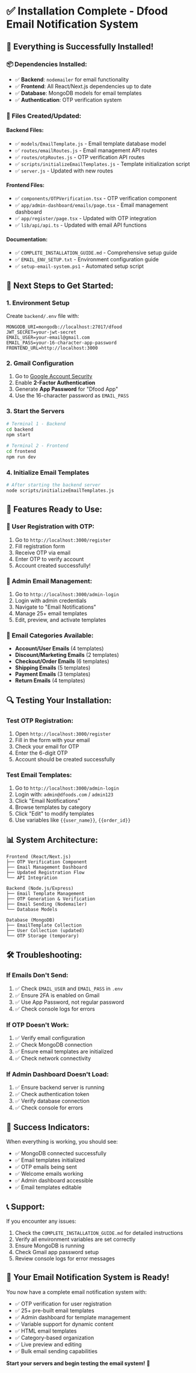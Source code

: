 # ✅ Installation Complete - Dfood Email Notification System

## 🎉 **Everything is Successfully Installed!**

### **📦 Dependencies Installed:**
- ✅ **Backend**: `nodemailer` for email functionality
- ✅ **Frontend**: All React/Next.js dependencies up to date
- ✅ **Database**: MongoDB models for email templates
- ✅ **Authentication**: OTP verification system

### **🔧 Files Created/Updated:**

#### **Backend Files:**
- ✅ `models/EmailTemplate.js` - Email template database model
- ✅ `routes/emailRoutes.js` - Email management API routes
- ✅ `routes/otpRoutes.js` - OTP verification API routes
- ✅ `scripts/initializeEmailTemplates.js` - Template initialization script
- ✅ `server.js` - Updated with new routes

#### **Frontend Files:**
- ✅ `components/OTPVerification.tsx` - OTP verification component
- ✅ `app/admin-dashboard/emails/page.tsx` - Email management dashboard
- ✅ `app/register/page.tsx` - Updated with OTP integration
- ✅ `lib/api/api.ts` - Updated with email API functions

#### **Documentation:**
- ✅ `COMPLETE_INSTALLATION_GUIDE.md` - Comprehensive setup guide
- ✅ `EMAIL_ENV_SETUP.txt` - Environment configuration guide
- ✅ `setup-email-system.ps1` - Automated setup script

## 🚀 **Next Steps to Get Started:**

### **1. Environment Setup**
Create `backend/.env` file with:
```env
MONGODB_URI=mongodb://localhost:27017/dfood
JWT_SECRET=your-jwt-secret
EMAIL_USER=your-email@gmail.com
EMAIL_PASS=your-16-character-app-password
FRONTEND_URL=http://localhost:3000
```

### **2. Gmail Configuration**
1. Go to [Google Account Security](https://myaccount.google.com/security)
2. Enable **2-Factor Authentication**
3. Generate **App Password** for "Dfood App"
4. Use the 16-character password as `EMAIL_PASS`

### **3. Start the Servers**
```bash
# Terminal 1 - Backend
cd backend
npm start

# Terminal 2 - Frontend  
cd frontend
npm run dev
```

### **4. Initialize Email Templates**
```bash
# After starting the backend server
node scripts/initializeEmailTemplates.js
```

## 🎯 **Features Ready to Use:**

### **👤 User Registration with OTP:**
1. Go to `http://localhost:3000/register`
2. Fill registration form
3. Receive OTP via email
4. Enter OTP to verify account
5. Account created successfully!

### **📧 Admin Email Management:**
1. Go to `http://localhost:3000/admin-login`
2. Login with admin credentials
3. Navigate to "Email Notifications"
4. Manage 25+ email templates
5. Edit, preview, and activate templates

### **📨 Email Categories Available:**
- **Account/User Emails** (4 templates)
- **Discount/Marketing Emails** (2 templates)  
- **Checkout/Order Emails** (6 templates)
- **Shipping Emails** (5 templates)
- **Payment Emails** (3 templates)
- **Return Emails** (4 templates)

## 🔍 **Testing Your Installation:**

### **Test OTP Registration:**
1. Open `http://localhost:3000/register`
2. Fill in the form with your email
3. Check your email for OTP
4. Enter the 6-digit OTP
5. Account should be created successfully

### **Test Email Templates:**
1. Go to `http://localhost:3000/admin-login`
2. Login with: `admin@dfoods.com` / `admin123`
3. Click "Email Notifications"
4. Browse templates by category
5. Click "Edit" to modify templates
6. Use variables like `{{user_name}}`, `{{order_id}}`

## 📊 **System Architecture:**

```
Frontend (React/Next.js)
├── OTP Verification Component
├── Email Management Dashboard
├── Updated Registration Flow
└── API Integration

Backend (Node.js/Express)
├── Email Template Management
├── OTP Generation & Verification
├── Email Sending (Nodemailer)
└── Database Models

Database (MongoDB)
├── EmailTemplate Collection
├── User Collection (updated)
└── OTP Storage (temporary)
```

## 🛠️ **Troubleshooting:**

### **If Emails Don't Send:**
1. ✅ Check `EMAIL_USER` and `EMAIL_PASS` in `.env`
2. ✅ Ensure 2FA is enabled on Gmail
3. ✅ Use App Password, not regular password
4. ✅ Check console logs for errors

### **If OTP Doesn't Work:**
1. ✅ Verify email configuration
2. ✅ Check MongoDB connection
3. ✅ Ensure email templates are initialized
4. ✅ Check network connectivity

### **If Admin Dashboard Doesn't Load:**
1. ✅ Ensure backend server is running
2. ✅ Check authentication token
3. ✅ Verify database connection
4. ✅ Check console for errors

## 🎉 **Success Indicators:**

When everything is working, you should see:
- ✅ MongoDB connected successfully
- ✅ Email templates initialized
- ✅ OTP emails being sent
- ✅ Welcome emails working
- ✅ Admin dashboard accessible
- ✅ Email templates editable

## 📞 **Support:**

If you encounter any issues:
1. Check the `COMPLETE_INSTALLATION_GUIDE.md` for detailed instructions
2. Verify all environment variables are set correctly
3. Ensure MongoDB is running
4. Check Gmail app password setup
5. Review console logs for error messages

## 🚀 **Your Email Notification System is Ready!**

You now have a complete email notification system with:
- ✅ OTP verification for user registration
- ✅ 25+ pre-built email templates
- ✅ Admin dashboard for template management
- ✅ Variable support for dynamic content
- ✅ HTML email templates
- ✅ Category-based organization
- ✅ Live preview and editing
- ✅ Bulk email sending capabilities

**Start your servers and begin testing the email system!** 🎉




